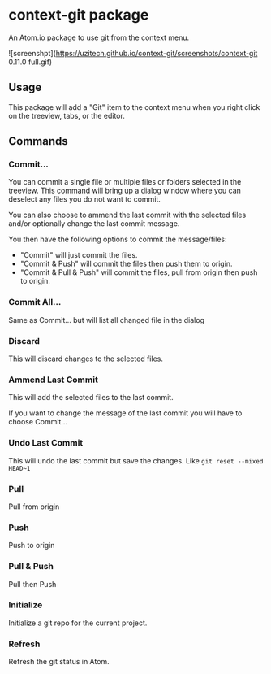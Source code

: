 # context-git package

An Atom.io package to use git from the context menu.

![screenshpt](https://uzitech.github.io/context-git/screenshots/context-git 0.11.0 full.gif)

## Usage

This package will add a "Git" item to the context menu when you right click on the treeview, tabs, or the editor.

## Commands

### Commit...

You can commit a single file or multiple files or folders selected in the treeview. This command will bring up a dialog window where you can deselect any files you do not want to commit.

You can also choose to ammend the last commit with the selected files and/or optionally change the last commit message. 

You then have the following options to commit the message/files:

  - "Commit" will just commit the files.
  - "Commit & Push" will commit the files then push them to origin.
  - "Commit & Pull & Push" will commit the files, pull from origin then push to origin.

### Commit All...

Same as Commit... but will list all changed file in the dialog

### Discard

This will discard changes to the selected files.

### Ammend Last Commit

This will add the selected files to the last commit.

If you want to change the message of the last commit you will have to choose Commit...

### Undo Last Commit

This will undo the last commit but save the changes. Like `git reset --mixed HEAD~1`

### Pull

Pull from origin

### Push

Push to origin

### Pull & Push

Pull then Push

### Initialize

Initialize a git repo for the current project.

### Refresh

Refresh the git status in Atom.
